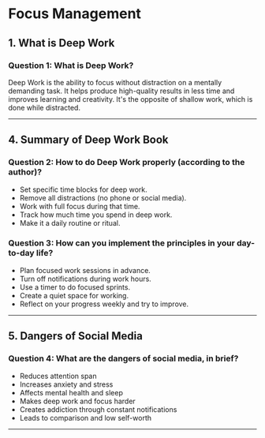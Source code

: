 # Focus Management 

## 1. What is Deep Work

### Question 1: What is Deep Work?

Deep Work is the ability to focus without distraction on a mentally demanding task. It helps produce high-quality results in less time and improves learning and creativity. It's the opposite of shallow work, which is done while distracted.

---

## 4. Summary of Deep Work Book

### Question 2: How to do Deep Work properly (according to the author)?

* Set specific time blocks for deep work.
* Remove all distractions (no phone or social media).
* Work with full focus during that time.
* Track how much time you spend in deep work.
* Make it a daily routine or ritual.

### Question 3: How can you implement the principles in your day-to-day life?

* Plan focused work sessions in advance.
* Turn off notifications during work hours.
* Use a timer to do focused sprints.
* Create a quiet space for working.
* Reflect on your progress weekly and try to improve.

---

## 5. Dangers of Social Media

### Question 4: What are the dangers of social media, in brief?

* Reduces attention span
* Increases anxiety and stress
* Affects mental health and sleep
* Makes deep work and focus harder
* Creates addiction through constant notifications
* Leads to comparison and low self-worth

---
